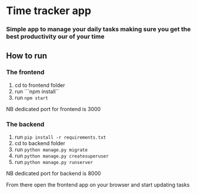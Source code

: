 # Time tracker app

### Simple app to manage your daily tasks making sure you get the best productivity our of your time

## How to run
### The frontend
1. cd to frontend folder
2. run ```npm install``
3. run ```npm start```

NB dedicated port for frontend is 3000

### The backend
1. run ```pip install -r requirements.txt```
2. cd to backend folder
3. run ```python manage.py migrate```
4. run ```python manage.py createsuperuser```
5. run ```python manage.py runserver```

NB dedicated port for backend is 8000

From there open the frontend app on your browser and start updating tasks